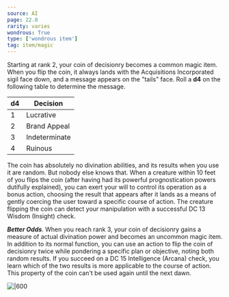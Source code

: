 ```yaml
---
source: AI
page: 22.0
rarity: varies
wondrous: True
type: ['wondrous item']
tag: item/magic
---
```


Starting at rank 2, your coin of decisionry becomes a common magic item. When you flip the coin, it always lands with the Acquisitions Incorporated sigil face down, and a message appears on the "tails" face. Roll a **d4** on the following table to determine the message.

|d4|Decision|
|---|-----------|
|1|Lucrative|
|2|Brand Appeal|
|3|Indeterminate|
|4|Ruinous|

The coin has absolutely no divination abilities, and its results when you use it are random. But nobody else knows that. When a creature within 10 feet of you flips the coin (after having had its powerful prognostication powers dutifully explained), you can exert your will to control its operation as a bonus action, choosing the result that appears after it lands as a means of gently coercing the user toward a specific course of action. The creature flipping the coin can detect your manipulation with a successful DC 13 Wisdom (Insight) check.

**_Better Odds_**. When you reach rank 3, your coin of decisionry gains a measure of actual divination power and becomes an uncommon magic item. In addition to its normal function, you can use an action to flip the coin of decisionry twice while pondering a specific plan or objective, noting both random results. If you succeed on a DC 15 Intelligence (Arcana) check, you learn which of the two results is more applicable to the course of action. This property of the coin can't be used again until the next dawn.


![|600]()